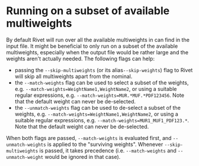 # Running on a subset of available multiweights 

By default Rivet will run over all the available multiweights in can find in the input file.
It might be beneficial to only run on a subset of the available multiweights, especially
when the output file would be rather large and the weights aren't actually needed.
The following flags can help:

* passing the `--skip-multiweights` (or its alias`--skip-weights`) flag to Rivet will skip
all multiweights apart from the nominal.
* the `--match-weights` flag can be used to select a subset of the weights, 
e.g. `--match-weights=WeightName1,WeightName2`, or using a suitable regular expressions,
e.g. `--match-weights=MUR.*MUF.*PDF123456`. Note that the default weight can never be de-selected.
* the `--unmatch-weights` flag can be used to de-select a subset of the weights, 
e.g. `--match-weights=WeightName1,WeightName2`, or using a suitable regular expressions,
e.g. `--match-weights=MUR1_MUF1_PDF123.*`. Note that the default weight can never be de-selected.

When both flags are passed, `--match-weights` is evaluated first, and `--unmatch-weights` is applied
to the "surviving weights". Whenever `--skip-multiweights` is passed, it takes precedence 
(i.e. `--match-weights` and `--unmatch-weight` would be ignored in that case).

